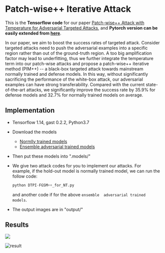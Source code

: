 # Patch-wise++ Iterative  Attack 
This is the **Tensorflow code** for our paper [Patch-wise++ Attack with Temperature for Adversarial Targeted Attacks](http://arxiv.org/abs/2007.06765), and **Pytorch version can be easily extended from [here](https://github.com/qilong-zhang/Patch-wise-iterative-attack/tree/master/Pytorch%20version)**.

In our paper,  we aim to boost the success rates of targeted attack. Consider targeted attacks need to push the adversarial examples into a specific region rather than out of the ground-truth region. A too big amplification factor may lead to underfitting, thus we further integrate the temperature term into our patch-wise attacks and propose a patch-wise++ iterative method (PIM++) -- a black-box targeted attack towards mainstream normally trained and defense models. In this way, without significantly sacrificing the performance of the white-box attack, our adversarial examples can have strong transferability. Compared with the current state-of-the-art attacks, we significantly improve the success rate by 35.9\% for defense models and 32.7\% for normally trained models on average. 

## Implementation
- Tensorflow 1.14, gast 0.2.2, Python3.7

- Download the models

  - [Normlly trained models](https://github.com/tensorflow/models/tree/master/research/slim#Pretrained)
  - [Ensemble  adversarial trained models](https://github.com/tensorflow/models/tree/master/research/adv_imagenet_models?spm=5176.12282029.0.0.3a9e79b7cynrQf)
  
- Then put these models into ".models/"

- We give two attack codes for you to implement our attacks. For example, if the hold-out model is normally trained model, we can run the follow code:

  ```python
  python DTPI-FGSM++_for_NT.py
  ```

  and another code if for the above `ensemble  adversarial trained models`.

- The output images are in "output/"



## Results

![](https://github.com/qilong-zhang/patch-wise-iterative-attack/blob/master/readme_img/cam.png)

![result](https://github.com/qilong-zhang/patch-wise-iterative-attack/blob/master/readme_img/result.png)





